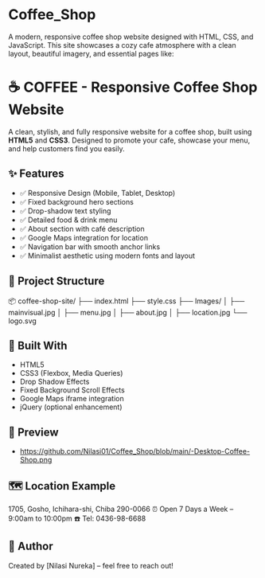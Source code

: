 # Coffee_Shop
A modern, responsive coffee shop website designed with HTML, CSS, and JavaScript. This site showcases a cozy cafe atmosphere with a clean layout, beautiful imagery, and essential pages like:

# ☕ COFFEE - Responsive Coffee Shop Website
A clean, stylish, and fully responsive website for a coffee shop, built using **HTML5** and **CSS3**. Designed to promote your cafe, showcase your menu, and help customers find you easily.

## ✨ Features

- ✅ Responsive Design (Mobile, Tablet, Desktop)
- ✅ Fixed background hero sections
- ✅ Drop-shadow text styling
- ✅ Detailed food & drink menu
- ✅ About section with café description
- ✅ Google Maps integration for location
- ✅ Navigation bar with smooth anchor links
- ✅ Minimalist aesthetic using modern fonts and layout

## 📁 Project Structure


📦 coffee-shop-site/
├── index.html
├── style.css
├── Images/
│   ├── mainvisual.jpg
│   ├── menu.jpg
│   ├── about.jpg
│   ├── location.jpg
    └── logo.svg
    

## 🔧 Built With
- HTML5
- CSS3 (Flexbox, Media Queries)
- Drop Shadow Effects
- Fixed Background Scroll Effects
- Google Maps iframe integration
- jQuery (optional enhancement)

## 📸 Preview
- https://github.com/Nilasi01/Coffee_Shop/blob/main/-Desktop-Coffee-Shop.png

## 🗺️ Location Example
1705, Gosho, Ichihara-shi, Chiba 290-0066
⏰ Open 7 Days a Week – 9:00am to 10:00pm
☎️ Tel: 0436-98-6688

## 🙌 Author
Created by [Nilasi Nureka] – feel free to reach out!


